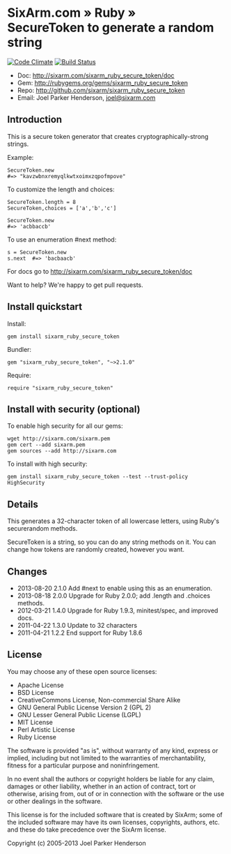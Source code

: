 # SixArm.com » Ruby » <br> SecureToken to generate a random string

[![Code Climate](https://codeclimate.com/github/SixArm/sixarm_ruby_secure_token.png)](https://codeclimate.com/github/SixArm/sixarm_ruby_secure_token)
[![Build Status](https://travis-ci.org/SixArm/sixarm_ruby_secure_token.png)](https://travis-ci.org/SixArm/sixarm_ruby_secure_token)

* Doc: <http://sixarm.com/sixarm_ruby_secure_token/doc>
* Gem: <http://rubygems.org/gems/sixarm_ruby_secure_token>
* Repo: <http://github.com/sixarm/sixarm_ruby_secure_token>
* Email: Joel Parker Henderson, <joel@sixarm.com>


## Introduction

This is a secure token generator that creates cryptographically-strong strings.

Example:

    SecureToken.new  
    #=> "kavzwbnxremyqlkwtxoimxzqpofmpove"

To customize the length and choices:

    SecureToken.length = 8
    SecureToken,choices = ['a','b','c']

    SecureToken.new 
    #=> 'acbbaccb'

To use an enumeration #next method:

    s = SecureToken.new
    s.next  #=> 'bacbaacb'

For docs go to <http://sixarm.com/sixarm_ruby_secure_token/doc>

Want to help? We're happy to get pull requests.


## Install quickstart

Install:

    gem install sixarm_ruby_secure_token

Bundler:

    gem "sixarm_ruby_secure_token", "~>2.1.0"

Require:

    require "sixarm_ruby_secure_token"


## Install with security (optional)

To enable high security for all our gems:

    wget http://sixarm.com/sixarm.pem
    gem cert --add sixarm.pem
    gem sources --add http://sixarm.com

To install with high security:

    gem install sixarm_ruby_secure_token --test --trust-policy HighSecurity


## Details

This generates a 32-character token of all lowercase letters,
using Ruby's securerandom methods.

SecureToken is a string, so you can do any string methods on it.
You can change how tokens are randomly created, however you want.


## Changes

* 2013-08-20 2.1.0 Add #next to enable using this as an enumeration.
* 2013-08-18 2.0.0 Upgrade for Ruby 2.0.0; add .length and .choices methods.
* 2012-03-21 1.4.0 Upgrade for Ruby 1.9.3, minitest/spec, and improved docs.
* 2011-04-22 1.3.0 Update to 32 characters
* 2011-04-21 1.2.2 End support for Ruby 1.8.6


## License

You may choose any of these open source licenses:

  * Apache License
  * BSD License
  * CreativeCommons License, Non-commercial Share Alike
  * GNU General Public License Version 2 (GPL 2)
  * GNU Lesser General Public License (LGPL)
  * MIT License
  * Perl Artistic License
  * Ruby License

The software is provided "as is", without warranty of any kind, 
express or implied, including but not limited to the warranties of 
merchantability, fitness for a particular purpose and noninfringement. 

In no event shall the authors or copyright holders be liable for any 
claim, damages or other liability, whether in an action of contract, 
tort or otherwise, arising from, out of or in connection with the 
software or the use or other dealings in the software.

This license is for the included software that is created by SixArm;
some of the included software may have its own licenses, copyrights, 
authors, etc. and these do take precedence over the SixArm license.

Copyright (c) 2005-2013 Joel Parker Henderson
